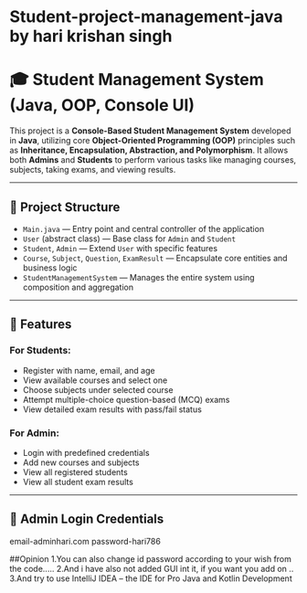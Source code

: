 # Student-project-management-java by hari krishan singh
# 🎓 Student Management System (Java, OOP, Console UI)

This project is a **Console-Based Student Management System** developed in **Java**, utilizing core **Object-Oriented Programming (OOP)** principles such as **Inheritance, Encapsulation, Abstraction, and Polymorphism**. It allows both **Admins** and **Students** to perform various tasks like managing courses, subjects, taking exams, and viewing results.

---

## 📁 Project Structure

- `Main.java` — Entry point and central controller of the application
- `User` (abstract class) — Base class for `Admin` and `Student`
- `Student`, `Admin` — Extend `User` with specific features
- `Course`, `Subject`, `Question`, `ExamResult` — Encapsulate core entities and business logic
- `StudentManagementSystem` — Manages the entire system using composition and aggregation

---

## 👤 Features

### For Students:
- Register with name, email, and age
- View available courses and select one
- Choose subjects under selected course
- Attempt multiple-choice question-based (MCQ) exams
- View detailed exam results with pass/fail status

### For Admin:
- Login with predefined credentials
- Add new courses and subjects
- View all registered students
- View all student exam results

---

## 🔑 Admin Login Credentials
email-adminhari.com
password-hari786

##Opinion
1.You can also change id password according to your wish from the code.....
2.And i have also not added GUI int it, if you want you add on ..
3.And try to use IntelliJ IDEA – the IDE for Pro Java and Kotlin Development

